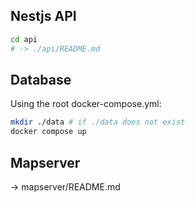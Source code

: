 ## Nestjs API

```bash
cd api
# -> ./api/README.md
```

## Database

Using the root docker-compose.yml:

```bash
mkdir ./data # if ./data does not exist
docker compose up
```

## Mapserver

-> mapserver/README.md
